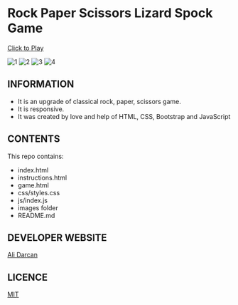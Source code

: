 # Rock Paper Scissors Lizard Spock Game 
[Click to Play](https://alidarcan.github.io/RockPaperScissorsLizardSpock/)

![1](https://github.com/alidarcan/RockPaperScissorsLizardSpock/assets/99339675/7d8e7267-edea-4aea-91b6-0945a6225a9f)
![2](https://github.com/alidarcan/RockPaperScissorsLizardSpock/assets/99339675/9f6c0ff1-a50c-42ac-b2f9-3ddef81b7bc3)
![3](https://github.com/alidarcan/RockPaperScissorsLizardSpock/assets/99339675/23c834f5-6e62-4bb1-9044-9f27f4109a82)
![4](https://github.com/alidarcan/RockPaperScissorsLizardSpock/assets/99339675/39ae4100-5319-416d-b3f0-947967a55c60)


## INFORMATION

* It is an upgrade of classical rock, paper, scissors game.
* It is responsive.
* It was created by love and help of HTML, CSS, Bootstrap and JavaScript

## CONTENTS

This repo contains:

-   index.html
-   instructions.html
-   game.html
-   css/styles.css
-   js/index.js
-   images folder
-   README.md

## DEVELOPER WEBSITE

[Ali Darcan](https://www.alidarcan.com/)

## LICENCE
[MIT](https://choosealicense.com/licenses/mit/)
